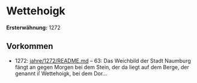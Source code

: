 # Wettehoigk

**Ersterwähnung:** 1272

## Vorkommen
- 1272: [jahre/1272/README.md](../jahre/1272/README.md) – 63: Das Weichbild der
Stadt Naumburg fängt an gegen Morgen bei dem Stein,
der da liegt auf dem Berge, der genannt iſ Wettehoigk,
bei dem Dor...

